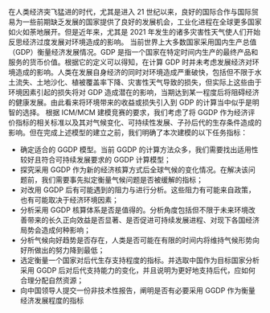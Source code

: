 在人类经济突飞猛进的时代，尤其是进入 21 世纪以来，良好的国际合作与国际贸易为一些前期缺乏发展的国家提供了良好的发展机会，工业化进程在全球更多国家如火如荼地展开。但是近年来，尤其是 2021 年发生的诸多灾害性天气使人们开始反思经济过度发展对环境造成的影响。
当前世界上大多数国家采用国内生产总值（GDP）衡量经济发展情况。GDP 是指一个国家在特定时间内生产的最终产品和服务的货币价值。根据它的定义可以得知，在计算 GDP 时并未考虑发展经济对环境造成的影响。人类在发展自身经济的同时对环境造成严重破快，包括但不限于水土流失、土地沙化、植被覆盖率下降、灾害性天气导致的损失，但实际上这些由于环境因素引起的损失将对 GDP 造成潜在的影响，当期达到某一程度后将阻碍经济的健康发展。由此看来将环境带来的收益或损失引入到 GDP 的计算当中似乎是明智的选择。
根据 ICM/MCM 建模竞赛的要求，我们考虑了将 GGDP 作为经济评价指标的相关标准以及其对气候变化、可持续性发展、子孙后代的生存条件造成的影响。但在完成上述模型的建立之前，我们明确了本次建模的以下任务指标：

*  确定适合的 GGDP 模型。当前 GGDP 的计算方法众多，我们需要找出适用性较好且符合可持续发展要求的 GGDP 计算模型；
*  探究采用 GGDP 作为新的经济核算方式后全球气候的变化情况。在解决该问题前，我们需要事先拟定衡量气候问题是否被缓解的指标；
* 对改用 GGDP 后有可能遇到的阻力与进行分析。这些阻力有可能来自政策，也有可能取决于经济环境因素；
*  分析采用 GGDP 核算体系是否是值得的。分析角度包括但不限于未来环境改善带来的长久正向效益是否显著、是否促进可持续发展进程、对现下各国经济局势会造成何种影响；
* 分析气候向好趋势是否存在，人类是否可能在有限的时间内将维持气候形势向好所做出的努力降到最低；
* 选定衡量一个国家对后代生存支持程度的指标。并选取中国作为目标国家分析采用 GGDP 后对后代支持能力的变化，并且说明为更好地支持后代，应如何合理分配自然资源；
* 向中国领导人提交一份非技术性报告，阐明是否有必要采用 GGDP 作为衡量经济发展程度的指标